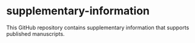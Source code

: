 # supplementary-information
This GitHub repository contains supplementary information that supports published manuscripts.
